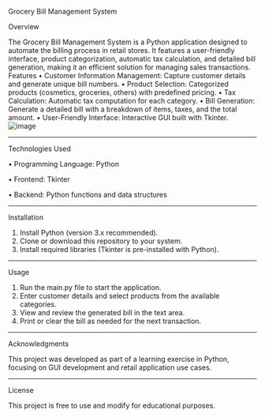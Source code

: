 Grocery Bill Management System


Overview


The Grocery Bill Management System is a Python application designed to automate the billing process in retail stores. It features a user-friendly interface, product categorization, automatic tax calculation, and detailed bill generation, making it an efficient solution for managing sales transactions.
Features
•	Customer Information Management: Capture customer details and generate unique bill numbers.
•	Product Selection: Categorized products (cosmetics, groceries, others) with predefined pricing.
•	Tax Calculation: Automatic tax computation for each category.
•	Bill Generation: Generate a detailed bill with a breakdown of items, taxes, and the total amount.
•	User-Friendly Interface: Interactive GUI built with Tkinter.
![image](https://github.com/user-attachments/assets/fd0e36e1-f393-4480-9c1e-aa48800f2ad4)

________________________________________
Technologies Used


•	Programming Language: Python


•	Frontend: Tkinter


•	Backend: Python functions and data structures
________________________________________
Installation


1.	Install Python (version 3.x recommended).
2.	Clone or download this repository to your system.
3.	Install required libraries (Tkinter is pre-installed with Python).
________________________________________
Usage


1.	Run the main.py file to start the application.
2.	Enter customer details and select products from the available categories.
3.	View and review the generated bill in the text area.
4.	Print or clear the bill as needed for the next transaction.
________________________________________
Acknowledgments


This project was developed as part of a learning exercise in Python, focusing on GUI development and retail application use cases.
________________________________________
License


This project is free to use and modify for educational purposes.

